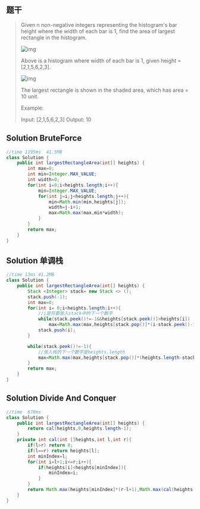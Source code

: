## 题干

> Given n non-negative integers representing the histogram's bar height where the width of each bar is 1, find the area of largest rectangle in the histogram.
>
>  ![img](https://assets.leetcode.com/uploads/2018/10/12/histogram.png)
>
>
> Above is a histogram where width of each bar is 1, given height = [2,1,5,6,2,3].
>
>  ![img](https://assets.leetcode.com/uploads/2018/10/12/histogram_area.png)
>
>
> The largest rectangle is shown in the shaded area, which has area = 10 unit.
>
>  
>
> Example:
>
> Input: [2,1,5,6,2,3]
> Output: 10

## Solution  BruteForce

```java
//time 1195ms  41.5MB
class Solution {
    public int largestRectangleArea(int[] heights) {
        int max=0;
        int min=Integer.MAX_VALUE;
        int width=0;
        for(int i=0;i<heights.length;i++){
            min=Integer.MAX_VALUE;
            for(int j=i;j<heights.length;j++){
                min=Math.min(min,heights[j]);
                width=j-i+1;
                max=Math.max(max,min*width);
            }
        }
        return max;
    }
}
```

## Solution 单调栈

```java
//time 13ms 41.2MB
class Solution {
    public int largestRectangleArea(int[] heights) {
        Stack <Integer> stack= new Stack <> ();
        stack.push(-1);
        int max=0;
        for(int i= 0;i<heights.length;i++){
            //i是将要放入stack中的下一个数字
            while(stack.peek()!=-1&&heights[stack.peek()]>heights[i])
                max=Math.max(max,heights[stack.pop()]*(i-stack.peek()-1));
            stack.push(i);
        }

        while(stack.peek()!=-1){
            //放入栈的下一个数字是heights.length
            max=Math.max(max,heights[stack.pop()]*(heights.length-stack.peek()-1));
        }
        return max;
    }
}
```

## Solution Divide And Conquer

```java
//time  670ms
class Solution {
    public int largestRectangleArea(int[] heights) {
        return cal(heights,0,heights.length-1);
    }
    private int cal(int []heights,int l,int r){
        if(l>r) return 0;
        if(l==r) return heights[l];
        int minIndex=l;
        for(int i=l+1;i<=r;i++){
            if(heights[i]<heights[minIndex]){
                minIndex=i;
            }
        }
        return Math.max(heights[minIndex]*(r-l+1),Math.max(cal(heights,l,minIndex-1),cal(heights,minIndex+1,r)));
    }
}
```


